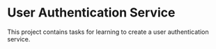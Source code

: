 # User Authentication Service
This project contains tasks for learning to create a user authentication service.